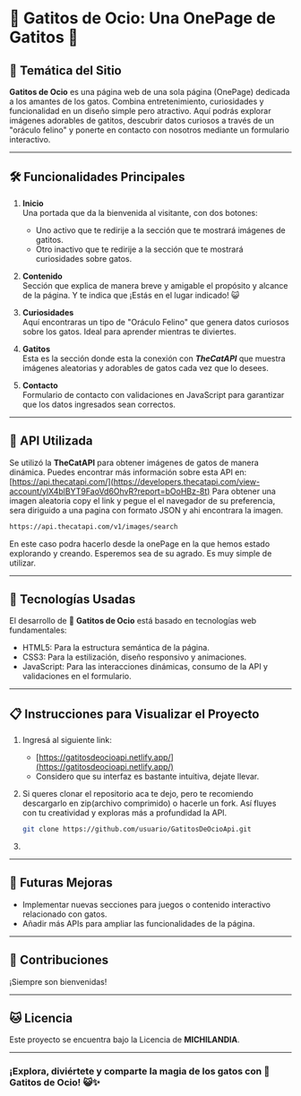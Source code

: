 # 🐾 Gatitos de Ocio: Una OnePage de Gatitos 🐾

## 🌟 Temática del Sitio
**Gatitos de Ocio** es una página web de una sola página (OnePage) dedicada a los amantes de los gatos. 
Combina entretenimiento, curiosidades y funcionalidad en un diseño simple pero atractivo. 
Aquí podrás explorar imágenes adorables de gatitos, descubrir datos curiosos a través de un "oráculo felino" y ponerte en contacto con nosotros mediante un formulario interactivo.

---

## 🛠️ Funcionalidades Principales
1. **Inicio**  
   Una portada que da la bienvenida al visitante, con dos botones:  
   - Uno activo que te redirije a la sección que te mostrará imágenes de gatitos.  
   - Otro inactivo que te redirije a la sección que te mostrará curiosidades sobre gatos.  

2. **Contenido**  
   Sección que explica de manera breve y amigable el propósito y alcance de la página. Y te indica que ¡Estás en el lugar indicado! 😺

3. **Curiosidades**  
   Aquí encontraras un tipo de "Oráculo Felino" que genera datos curiosos sobre los gatos. Ideal para aprender mientras te diviertes.

4. **Gatitos**  
   Esta es la sección donde esta la conexión con ***TheCatAPI*** que muestra imágenes aleatorias y adorables de gatos cada vez que lo desees.

5. **Contacto**  
   Formulario de contacto con validaciones en JavaScript para garantizar que los datos ingresados sean correctos.

---

## 🔗 API Utilizada
Se utilizó la **TheCatAPI** para obtener imágenes de gatos de manera dinámica. Puedes encontrar más información sobre esta API en: [https://api.thecatapi.com/](https://developers.thecatapi.com/view-account/ylX4blBYT9FaoVd6OhvR?report=bOoHBz-8t)
Para obtener una imagen aleatoria copy el link y pegue el el navegador de su preferencia, sera diriguido a una pagina con formato JSON y ahi encontrara la imagen.
```bash
https://api.thecatapi.com/v1/images/search
```

En este caso podra hacerlo desde la onePage en la que hemos estado explorando y creando. Esperemos sea de su agrado. Es muy simple de utilizar.

---

## 🧰 Tecnologías Usadas
El desarrollo de  🐾 **Gatitos de Ocio** está basado en tecnologías web fundamentales:
 - HTML5: Para la estructura semántica de la página.
 - CSS3: Para la estilización, diseño responsivo y animaciones.
 - JavaScript: Para las interacciones dinámicas, consumo de la API y validaciones en el formulario.

---

## 📋 Instrucciones para Visualizar el Proyecto

1. Ingresá al siguiente link:
   - [https://gatitosdeocioapi.netlify.app/](https://gatitosdeocioapi.netlify.app/)
   - Considero que su interfaz es bastante intuitiva, dejate llevar.
     
2. Si queres clonar el repositorio aca te dejo, pero te recomiendo descargarlo en zip(archivo comprimido) o hacerle un fork. Así fluyes con tu creatividad y exploras más a profundidad la API.

   ```bash
   git clone https://github.com/usuario/GatitosDeOcioApi.git
   ```
3. 
---

## 🚀 Futuras Mejoras
 - Implementar nuevas secciones para juegos o contenido interactivo relacionado con gatos.
 - Añadir más APIs para ampliar las funcionalidades de la página.

---

## 🤝 Contribuciones
¡Siempre son bienvenidas! 

---

## 🐱 Licencia
Este proyecto se encuentra bajo la Licencia de **MICHILANDIA**.

---

### ¡Explora, diviértete y comparte la magia de los gatos con  🐾 **Gatitos de Ocio**! 😺✨
